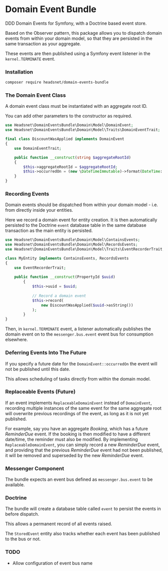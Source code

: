 # Domain Event Bundle

DDD Domain Events for Symfony, with a Doctrine based event store.

Based on the Observer pattern, this package allows you to dispatch domain events from 
within your domain model, so that they are persisted in the same transaction as your aggregate.

These events are then published using a Symfony event listener in the `kernel.TERMINATE` event.

### Installation

```bash
composer require headsnet/domain-events-bundle
```

### The Domain Event Class

A domain event class must be instantiated with an aggregate root ID. 

You can add other parameters to the constructor as required.

```php
use Headsnet\DomainEventsBundle\Domain\Model\DomainEvent;
use Headsnet\DomainEventsBundle\Domain\Model\Traits\DomainEventTrait;

final class DiscountWasApplied implements DomainEvent
{
    use DomainEventTrait;

    public function __construct(string $aggregateRootId)
    {
        $this->aggregateRootId = $aggregateRootId;
        $this->occurredOn = (new \DateTimeImmutable)->format(DateTime::ATOM);
    }
}
```

### Recording Events

Domain events should be dispatched from within your domain model - i.e. from directly inside your entities.

Here we record a domain event for entity creation. It is then automatically persisted to the Doctrine `event` 
database table in the same database transaction as the main entity is persisted.

```php
use Headsnet\DomainEventsBundle\Domain\Model\ContainsEvents;
use Headsnet\DomainEventsBundle\Domain\Model\RecordsEvents;
use Headsnet\DomainEventsBundle\Domain\Model\Traits\EventRecorderTrait;

class MyEntity implements ContainsEvents, RecordsEvents
{
	use EventRecorderTrait;
	
	public function __construct(PropertyId $uuid)
    	{
    	    $this->uuid = $uuid;
    	    
    	    // Record a domain event
    	    $this->record(
    		    new DiscountWasApplied($uuid->asString())
    	    );
    	}
}
```

Then, in `kernel.TERMINATE` event, a listener automatically publishes the domain event on to the `messenger.bus.event` 
event bus for consumption elsewhere.

### Deferring Events Into The Future

If you specify a future date for the `DomainEvent::occurredOn` the event will not be published until this date.

This allows scheduling of tasks directly from within the domain model.

### Replaceable Events (Future)

If an event implements `ReplaceableDomainEvent` instead of `DomainEvent`, recording multiple instances of the same 
event for the same aggregate root will overwrite previous recordings of the event, as long as it is not yet published.

For example, say you have an aggregate _Booking_, which has a future _ReminderDue_ event. If the booking is then modified 
to have a different date/time, the reminder must also be modified. By implementing `ReplaceableDomainEvent`, you can 
simply record a new _ReminderDue_ event, and providing that the previous _ReminderDue_ event had not been published, it will be 
removed and superseded by the new _ReminderDue_ event. 

### Messenger Component

The bundle expects an event bus defined as `messenger.bus.event` to be available.

### Doctrine

The bundle will create a database table called `event` to persist the events in before dispatch.

This allows a permanent record of all events raised.

The `StoredEvent` entity also tracks whether each event has been published to the bus or not.

### TODO

* Allow configuration of event bus name
